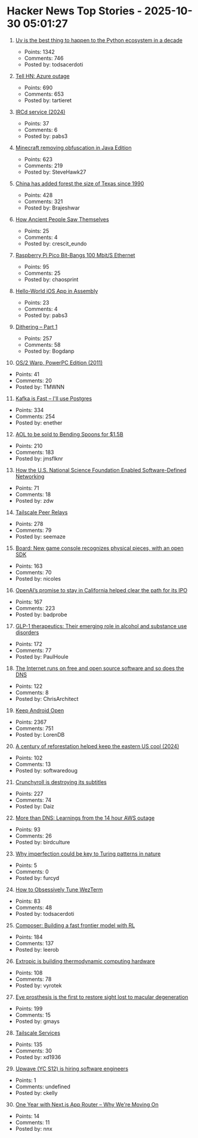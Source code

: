 # Hacker News Top Stories - 2025-10-30 05:01:27

1. [Uv is the best thing to happen to the Python ecosystem in a decade](https://emily.space/posts/251023-uv)
   - Points: 1342
   - Comments: 746
   - Posted by: todsacerdoti

2. [Tell HN: Azure outage](undefined)
   - Points: 690
   - Comments: 653
   - Posted by: tartieret

3. [IRCd service (2024)](https://example.fi/blog/ircd.html)
   - Points: 37
   - Comments: 6
   - Posted by: pabs3

4. [Minecraft removing obfuscation in Java Edition](https://www.minecraft.net/en-us/article/removing-obfuscation-in-java-edition)
   - Points: 623
   - Comments: 219
   - Posted by: SteveHawk27

5. [China has added forest the size of Texas since 1990](https://e360.yale.edu/digest/china-new-forest-report)
   - Points: 428
   - Comments: 321
   - Posted by: Brajeshwar

6. [How Ancient People Saw Themselves](https://worldhistory.substack.com/p/how-ancient-people-saw-themselves)
   - Points: 25
   - Comments: 4
   - Posted by: crescit_eundo

7. [Raspberry Pi Pico Bit-Bangs 100 Mbit/S Ethernet](https://www.elektormagazine.com/news/rp2350-bit-bangs-100-mbit-ethernet)
   - Points: 95
   - Comments: 25
   - Posted by: chaosprint

8. [Hello-World iOS App in Assembly](https://gist.github.com/nicolas17/966a03ce49f949dd17b0123415ef2e31)
   - Points: 23
   - Comments: 4
   - Posted by: pabs3

9. [Dithering – Part 1](https://visualrambling.space/dithering-part-1/)
   - Points: 257
   - Comments: 58
   - Posted by: Bogdanp

10. [OS/2 Warp, PowerPC Edition (2011)](https://www.os2museum.com/wp/os2-history/os2-warp-powerpc-edition/)
   - Points: 41
   - Comments: 20
   - Posted by: TMWNN

11. [Kafka is Fast – I'll use Postgres](https://topicpartition.io/blog/postgres-pubsub-queue-benchmarks)
   - Points: 334
   - Comments: 254
   - Posted by: enether

12. [AOL to be sold to Bending Spoons for $1.5B](https://www.axios.com/2025/10/29/aol-bending-spoons-deal)
   - Points: 210
   - Comments: 183
   - Posted by: jmsflknr

13. [How the U.S. National Science Foundation Enabled Software-Defined Networking](https://cacm.acm.org/federal-funding-of-academic-research/how-the-u-s-national-science-foundation-enabled-software-defined-networking/)
   - Points: 71
   - Comments: 18
   - Posted by: zdw

14. [Tailscale Peer Relays](https://tailscale.com/blog/peer-relays-beta)
   - Points: 278
   - Comments: 79
   - Posted by: seemaze

15. [Board: New game console recognizes physical pieces, with an open SDK](https://board.fun/)
   - Points: 163
   - Comments: 70
   - Posted by: nicoles

16. [OpenAI’s promise to stay in California helped clear the path for its IPO](https://www.wsj.com/tech/ai/openais-promise-to-stay-in-california-helped-clear-the-path-for-its-ipo-3af1c31c)
   - Points: 167
   - Comments: 223
   - Posted by: badprobe

17. [GLP-1 therapeutics: Their emerging role in alcohol and substance use disorders](https://academic.oup.com/jes/article/9/11/bvaf141/8277723?login=false)
   - Points: 172
   - Comments: 77
   - Posted by: PaulHoule

18. [The Internet runs on free and open source software and so does the DNS](https://www.icann.org/en/blogs/details/the-internet-runs-on-free-and-open-source-softwareand-so-does-the-dns-23-10-2025-en)
   - Points: 122
   - Comments: 8
   - Posted by: ChrisArchitect

19. [Keep Android Open](http://keepandroidopen.org/)
   - Points: 2367
   - Comments: 751
   - Posted by: LorenDB

20. [A century of reforestation helped keep the eastern US cool (2024)](https://news.agu.org/press-release/a-century-of-reforestation-helped-keep-the-eastern-us-cool/)
   - Points: 102
   - Comments: 13
   - Posted by: softwaredoug

21. [Crunchyroll is destroying its subtitles](https://daiz.moe/crunchyroll-is-destroying-its-subtitles-for-no-good-reason/)
   - Points: 227
   - Comments: 74
   - Posted by: Daiz

22. [More than DNS: Learnings from the 14 hour AWS outage](https://thundergolfer.com/blog/aws-us-east-1-outage-oct20)
   - Points: 93
   - Comments: 26
   - Posted by: birdculture

23. [Why imperfection could be key to Turing patterns in nature](https://arstechnica.com/science/2025/10/why-imperfection-could-be-key-to-turing-patterns-in-nature/)
   - Points: 5
   - Comments: 0
   - Posted by: furcyd

24. [How to Obsessively Tune WezTerm](https://rashil2000.me/blogs/tune-wezterm)
   - Points: 83
   - Comments: 48
   - Posted by: todsacerdoti

25. [Composer: Building a fast frontier model with RL](https://cursor.com/blog/composer)
   - Points: 184
   - Comments: 137
   - Posted by: leerob

26. [Extropic is building thermodynamic computing hardware](https://extropic.ai/)
   - Points: 108
   - Comments: 78
   - Posted by: vyrotek

27. [Eye prosthesis is the first to restore sight lost to macular degeneration](https://med.stanford.edu/news/all-news/2025/10/eye-prosthesis.html)
   - Points: 199
   - Comments: 15
   - Posted by: gmays

28. [Tailscale Services](https://tailscale.com/blog/services-beta)
   - Points: 135
   - Comments: 30
   - Posted by: xd1936

29. [Upwave (YC S12) is hiring software engineers](https://www.upwave.com/job/8228849002/)
   - Points: 1
   - Comments: undefined
   - Posted by: ckelly

30. [One Year with Next.js App Router – Why We're Moving On](https://paperclover.net/blog/webdev/one-year-next-app-router)
   - Points: 14
   - Comments: 11
   - Posted by: nnx

